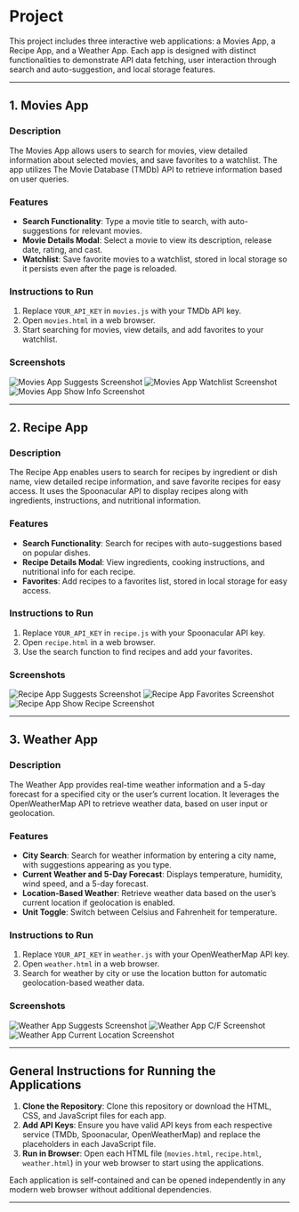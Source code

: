 # Project 

This project includes three interactive web applications: a Movies App, a Recipe App, and a Weather App. Each app is designed with distinct functionalities to demonstrate API data fetching, user interaction through search and auto-suggestion, and local storage features.

---

## 1. Movies App

### Description
The Movies App allows users to search for movies, view detailed information about selected movies, and save favorites to a watchlist. The app utilizes The Movie Database (TMDb) API to retrieve information based on user queries.

### Features
- **Search Functionality**: Type a movie title to search, with auto-suggestions for relevant movies.
- **Movie Details Modal**: Select a movie to view its description, release date, rating, and cast.
- **Watchlist**: Save favorite movies to a watchlist, stored in local storage so it persists even after the page is reloaded.

### Instructions to Run
1. Replace `YOUR_API_KEY` in `movies.js` with your TMDb API key.
2. Open `movies.html` in a web browser.
3. Start searching for movies, view details, and add favorites to your watchlist.

### Screenshots
![Movies App Suggests Screenshot](./Movies-app/screenshots/suggests.png)
![Movies App Watchlist Screenshot](./Movies-app/screenshots/watchlist.png)
![Movies App Show Info Screenshot](./Movies-app/screenshots/show.png)

---

## 2. Recipe App

### Description
The Recipe App enables users to search for recipes by ingredient or dish name, view detailed recipe information, and save favorite recipes for easy access. It uses the Spoonacular API to display recipes along with ingredients, instructions, and nutritional information.

### Features
- **Search Functionality**: Search for recipes with auto-suggestions based on popular dishes.
- **Recipe Details Modal**: View ingredients, cooking instructions, and nutritional info for each recipe.
- **Favorites**: Add recipes to a favorites list, stored in local storage for easy access.

### Instructions to Run
1. Replace `YOUR_API_KEY` in `recipe.js` with your Spoonacular API key.
2. Open `recipe.html` in a web browser.
3. Use the search function to find recipes and add your favorites.

### Screenshots
![Recipe App Suggests Screenshot](./Recipe-app/screenshots/suggests.png)
![Recipe App Favorites Screenshot](./Recipe-app/screenshots/favs.png)
![Recipe App Show Recipe Screenshot](./Recipe-app/screenshots/show.png)

---

## 3. Weather App

### Description
The Weather App provides real-time weather information and a 5-day forecast for a specified city or the user’s current location. It leverages the OpenWeatherMap API to retrieve weather data, based on user input or geolocation.

### Features
- **City Search**: Search for weather information by entering a city name, with suggestions appearing as you type.
- **Current Weather and 5-Day Forecast**: Displays temperature, humidity, wind speed, and a 5-day forecast.
- **Location-Based Weather**: Retrieve weather data based on the user’s current location if geolocation is enabled.
- **Unit Toggle**: Switch between Celsius and Fahrenheit for temperature.

### Instructions to Run
1. Replace `YOUR_API_KEY` in `weather.js` with your OpenWeatherMap API key.
2. Open `weather.html` in a web browser.
3. Search for weather by city or use the location button for automatic geolocation-based weather data.

### Screenshots
![Weather App Suggests Screenshot](./Weather-app/screenshots/suggests.png)
![Weather App C/F Screenshot](./Weather-app/screenshots/farengheit.png)
![Weather App Current Location Screenshot](./Weather-app/screenshots/currentlocation.png)

---

## General Instructions for Running the Applications
1. **Clone the Repository**: Clone this repository or download the HTML, CSS, and JavaScript files for each app.
2. **Add API Keys**: Ensure you have valid API keys from each respective service (TMDb, Spoonacular, OpenWeatherMap) and replace the placeholders in each JavaScript file.
3. **Run in Browser**: Open each HTML file (`movies.html`, `recipe.html`, `weather.html`) in your web browser to start using the applications.

Each application is self-contained and can be opened independently in any modern web browser without additional dependencies.

---


